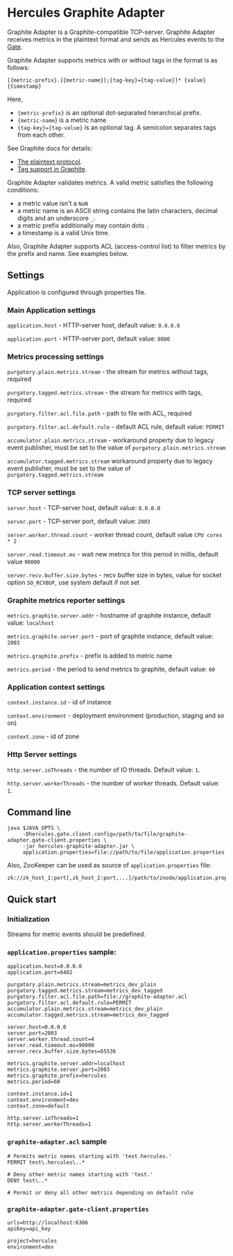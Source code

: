 # Hercules Graphite Adapter
Graphite Adapter is a Graphite-compatible TCP-server.
Graphite Adapter receives metrics in the plaintext format and sends as Hercules events to the [Gate](../hercules-gate/README.md).

Graphite Adapter supports metrics with or without tags in the format is as follows:
```
[{metric-prefix}.]{metric-name}[;{tag-key}={tag-value}]* {value} {timestamp}
```
Here,
- `{metric-prefix}` is an optional dot-separated hierarchical prefix.
- `{metric-name`} is a metric name
- `{tag-key}={tag-value}` is an optional tag. A semicolon separates tags from each other.

See Graphite docs for details:
- [The plaintext protocol](https://graphite.readthedocs.io/en/latest/feeding-carbon.html#the-plaintext-protocol).
- [Tag support in Graphite](https://graphite.readthedocs.io/en/latest/tags.html?highlight=tags#carbon).

Graphite Adapter validates metrics. A valid metric satisfies the following conditions:
- a metric value isn't a `NaN`
- a metric name is an ASCII string contains the latin characters, decimal digits and an underscore `_`.
- a metric prefix additionally may contain dots `.`
- a timestamp is a valid Unix time.

Also, Graphite Adapter supports ACL (access-control list) to filter metrics by the prefix and name.
See examples below.

## Settings
Application is configured through properties file.

### Main Application settings
`application.host` - HTTP-server host, default value: `0.0.0.0`

`application.port` - HTTP-server port, default value: `8080`

### Metrics processing settings
`purgatory.plain.metrics.stream` - the stream for metrics without tags, required

`purgatory.tagged.metrics.stream` - the stream for metrics with tags, required

`purgatory.filter.acl.file.path` - path to file with ACL, required

`purgatory.filter.acl.default.rule` - default ACL rule, default value: `PERMIT`

`accumulator.plain.metrics.stream` - workaround property due to legacy event publisher, must be set to the value of `purgatory.plain.metrics.stream`

`accumulator.tagged.metrics.stream` workaround property due to legacy event publisher, must be set to the value of `purgatory.tagged.metrics.stream`

### TCP server settings
`server.host` - TCP-server host, default value: `0.0.0.0`

`server.port` - TCP-server port, default value: `2003`

`server.worker.thread.count` - worker thread count, default value `CPU cores * 2`

`server.read.timeout.ms` - wait new metrics for this period in millis, default value `90000`

`server.recv.buffer.size.bytes` - recv buffer size in bytes, value for socket option `SO_RCVBUF`, use system default if not set

### Graphite metrics reporter settings
`metrics.graphite.server.addr` - hostname of graphite instance, default value: `localhost`

`metrics.graphite.server.port` - port of graphite instance, default value: `2003`

`metrics.graphite.prefix` - prefix is added to metric name

`metrics.period` - the period to send metrics to graphite, default value: `60`

### Application context settings
`context.instance.id` - id of instance

`context.environment` - deployment environment (production, staging and so on)

`context.zone` - id of zone

### Http Server settings
`http.server.ioThreads` - the number of IO threads. Default value: `1`.

`http.server.workerThreads` - the number of worker threads. Default value: `1`.

## Command line
```shell script
java $JAVA_OPTS \
     -Dhercules.gate.client.config=/path/to/file/graphite-adapter.gate-client.properties \
     -jar hercules-graphite-adapter.jar \
     application.properties=file://path/to/file/application.properties
```

Also, ZooKeeper can be used as source of `application.properties` file:  
```
zk://zk_host_1:port[,zk_host_2:port,...]/path/to/znode/application.properties
```

## Quick start
### Initialization
Streams for metric events should be predefined.

### `application.properties` sample:
```properties
application.host=0.0.0.0
application.port=6402

purgatory.plain.metrics.stream=metrics_dev_plain
purgatory.tagged.metrics.stream=metrics_dev_tagged
purgatory.filter.acl.file.path=file://graphite-adapter.acl
purgatory.filter.acl.default.rule=PERMIT
accumulator.plain.metrics.stream=metrics_dev_plain
accumulator.tagged.metrics.stream=metrics_dev_tagged

server.host=0.0.0.0
server.port=2003
server.worker.thread.count=4
server.read.timeout.ms=90000
server.recv.buffer.size.bytes=65536

metrics.graphite.server.addr=localhost
metrics.graphite.server.port=2003
metrics.graphite.prefix=hercules
metrics.period=60

context.instance.id=1
context.environment=dev
context.zone=default

http.server.ioThreads=1
http.server.workerThreads=1
```

### `graphite-adapter.acl` sample
```text
# Permits metric names starting with 'test.hercules.'
PERMIT test\.hercules\..*

# Deny other metric names starting with 'test.'
DENY test\..*

# Permit or deny all other metrics depending on default rule
```

### `graphite-adapter.gate-client.properties`
```properties
urls=http://localhost:6306
apiKey=api_key

project=hercules
environment=dev

```